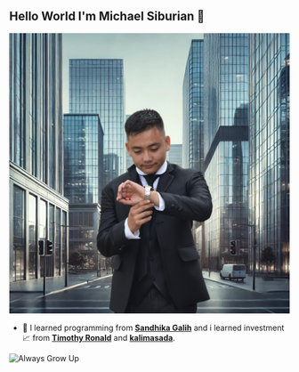 ## Hello World I'm Michael Siburian 👋
![Michael Siburian](img/me.png)

<!--
**MichaelSiburian/MichaelSiburian** is a ✨ _special_ ✨ repository because its `README.md` (this file) appears on your GitHub profile.

Here are some ideas to get you started:

- 🔭 I’m currently working on ...
- 🌱 I’m currently learning ...
- 👯 I’m looking to collaborate on ...
- 🤔 I’m looking for help with ...
- 💬 Ask me about ...
- 📫 How to reach me: ...
- 😄 Pronouns: ...
- ⚡ Fun fact: ...
-->


- 🌱 I learned programming from [**Sandhika Galih**](UCkXmLjEr95LVtGuIm3l2dPg) and i learned investment📈 from [**Timothy Ronald**](UCXMB8OiiSnq2B4xLgUtTYhw) and [**kalimasada**](UCe9_rJjMmQS5C_LobUZ_pHg).


![**Always Grow Up**](https://media.giphy.com/media/v1.Y2lkPWVjZjA1ZTQ3aDNhdmU2ZXY2NDV1ajZsbDc0OG5wcjUweDVtaGJiOXhhZnlvbmZoMiZlcD12MV9naWZzX3NlYXJjaCZjdD1n/BfZNAFsCEClzG1dkqX/giphy.gif)